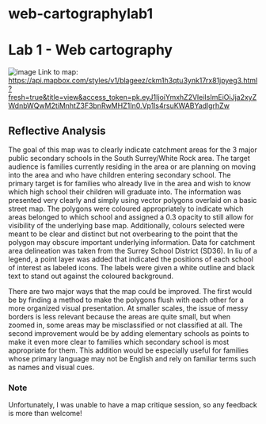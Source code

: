 # web-cartographylab1

# Lab 1 - Web cartography
![image](https://user-images.githubusercontent.com/77645885/110422617-92986080-8054-11eb-94f9-7c3737d6d879.png)
Link to map: https://api.mapbox.com/styles/v1/blageez/ckm1h3qtu3ynk17rx81jpyeg3.html?fresh=true&title=view&access_token=pk.eyJ1IjoiYmxhZ2VleiIsImEiOiJja2xyZWdnbWQwM2tiMnhtZ3F3bnRwMHZ1In0.Vp1ls4rsuKWABYadlgrhZw

## Reflective Analysis

The goal of this map was to clearly indicate catchment areas for the 3 major public secondary schools in the South Surrey/White Rock area. The target audience is families currently residing in the area or are planning on moving into the area and who have children entering secondary school. The primary target is for families who already live in the area and wish to know which high school their children will graduate into. The information was presented very clearly and simply using vector polygons overlaid on a basic street map. The polygons were coloured appropriately to indicate which areas belonged to which school and assigned a 0.3 opacity to still allow for visibility of the underlying base map. Additionally, colours selected were meant to be clear and distinct but not overbearing to the point that the polygon may obscure important underlying information. Data for catchment area delineation was taken from the Surrey School District (SD36). In liu of a legend, a point layer was added that indicated the positions of each school of interest as labeled icons. The labels were given a white outline and black text to stand out against the coloured background.

There are two major ways that the map could be improved. The first would be by finding a method to make the polygons flush with each other for a more organized visual presentation. At smaller scales, the issue of messy borders is less relevant because the areas are quite small, but when zoomed in, some areas may be misclassified or not classified at all. The second improvement would be by adding elementary schools as points to make it even more clear to families which secondary school is most appropriate for them. This addition would be especially useful for families whose primary language may not be English and rely on familiar terms such as names and visual cues.

### Note

Unfortunately, I was unable to have a map critique session, so any feedback is more than welcome!
